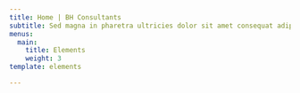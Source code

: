 ```yaml
---
title: Home | BH Consultants
subtitle: Sed magna in pharetra ultricies dolor sit amet consequat adipiscing lorem.
menus:
  main:
    title: Elements
    weight: 3
template: elements

---
```

